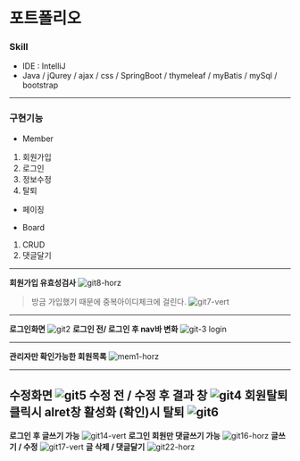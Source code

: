 # 포트폴리오

### Skill
* IDE
 : IntelliJ
* Java / jQurey / ajax / css / SpringBoot / thymeleaf / myBatis / mySql / bootstrap
---
### 구현기능
* Member
1. 회원가입
2. 로그인
3. 정보수정
4. 탈퇴 

* 페이징

* Board
1. CRUD
2. 댓글달기
---
**회원가입 유효성검사**
![git8-horz](https://user-images.githubusercontent.com/43767934/76594419-6c70db00-653c-11ea-81e8-1abd32834319.jpg)
>방금 가입했기 때문에 중복아이디체크에 걸린다.
![git7-vert](https://user-images.githubusercontent.com/43767934/76594539-c5407380-653c-11ea-8b44-1bbcbec3faef.jpg)
---
**로그인화면**
![git2](https://user-images.githubusercontent.com/43767934/76592634-53b1f680-6537-11ea-9a10-c0f0658c6382.png)
**로그인 전/ 로그인 후 nav바 변화**
![git-3 login](https://user-images.githubusercontent.com/43767934/76592636-54e32380-6537-11ea-9736-268e0fe2a048.png)

---
**관리자만 확인가능한 회원목록**
![mem1-horz](https://user-images.githubusercontent.com/43767934/76595797-f40c1900-653f-11ea-9a64-59d22a0e1a44.jpg)

---
**수정화면**
![git5](https://user-images.githubusercontent.com/43767934/76593352-70e7c480-6539-11ea-8c82-f5c217dacebf.png)
**수정 전 / 수정 후 결과 창**
![git4](https://user-images.githubusercontent.com/43767934/76593349-704f2e00-6539-11ea-9047-eb8296b93504.jpg)
**회원탈퇴 클릭시 alret창 활성화 (확인)시 탈퇴**
![git6](https://user-images.githubusercontent.com/43767934/76593661-45b1a500-653a-11ea-9feb-080eb4438d06.png)
---

**로그인 후 글쓰기 가능**
![git14-vert](https://user-images.githubusercontent.com/43767934/76596037-8b716c00-6540-11ea-9b33-c5ee9d6a591a.jpg)
**로그인 회원만 댓글쓰기 가능**
![git16-horz](https://user-images.githubusercontent.com/43767934/76596040-8dd3c600-6540-11ea-81de-02e247085cac.jpg)
**글쓰기 / 수정**
![git17-vert](https://user-images.githubusercontent.com/43767934/76596044-8f04f300-6540-11ea-8eea-bfcf117e6f0b.jpg)
**글 삭제 / 댓글달기**
![git22-horz](https://user-images.githubusercontent.com/43767934/76596049-90362000-6540-11ea-87b6-1d9cecd0e6fe.jpg)

